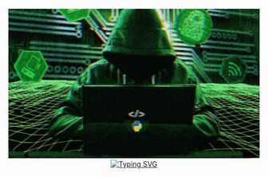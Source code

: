<p align="center">
  <img width="100%" height="300" src="image/hacker-python.gif">
  <a href="https://git.io/typing-svg"><img src="https://readme-typing-svg.demolab.com?font=Fira+Code&duration=4000&pause=1000&color=0F9E19&background=000000&multiline=true&width=900&height=85&lines=%3E+Hacker+is+here.+Where+are+you%3F;%3E+Hi%2C+I'm+T%C3%86!+I+finally+found+you.;%3E+Watch+out%2C+I'm+watching+you!" alt="Typing SVG" /></a>
</p>






<!--
**matpakke/matpakke** is a ✨ _special_ ✨ repository because its `README.md` (this file) appears on your GitHub profile.

Here are some ideas to get you started:

- 🔭 I’m currently working on ...
- 🌱 I’m currently learning ...
- 👯 I’m looking to collaborate on ...
- 🤔 I’m looking for help with ...
- 💬 Ask me about ...
- 📫 How to reach me: ...
- 😄 Pronouns: ...
- ⚡ Fun fact: ...
-->

